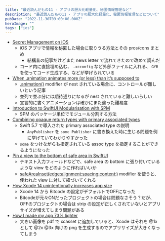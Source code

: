 ```yaml
---
title: "最近読んだもの11 - アプリの肥大化軽量化、秘匿情報管理など"
description: "最近読んだもの11 - アプリの肥大化軽量化、秘匿情報管理などについて"
pubDate: "2022-11-30T09:00:00.000Z"
heroImage: ""
tags: ["ios"]
---
```


- [Secret Management on iOS](https://nshipster.com/secrets)
	- iOS アプリで情報を秘匿した場合に取りうる方法とその pros/cons まとめ
		- 結構昔の記事だけどまた news letter で流れてきたので改めて読んだ
	- コード内に直接埋め込む、 `.xcconfig` など外部ファイルに入れる、 `GYB` を使ってコード生成する、などが挙げられている
- [When .animation animates more (or less) than it’s supposed to](https://oleb.net/2022/animation-modifier-position/)
	- [.animation()](https://developer.apple.com/documentation/swiftui/view/animation(_:value:)) modifier が nest されている場合に、コントロールが難しいという記事
	- 並列で並ぶ分には期待通りになるが nest されていると難しいらしい
	- 宣言的に書くアニメーションは確かにまた違った難易度
- [Introduction to SwiftUI Modularisation with SPM](https://holyswift.app/introduction-to-swiftui-modularisation-with-spm/)
	- SPM のパッケージ単位でモジュール分割する方法
- [Combining opaque return types with primary associated types](https://www.swiftbysundell.com/articles/opaque-return-types-primary-associated-types/)
	- Swift 5.7 で導入された primary associated type の説明
		- `AnyPublisher` を `some Publisher` に書き換えた時に生じる問題を例に挙げていてわかりやすかった
	- `some` をつけながらも指定されている assoc type を指定することができるようになった
- [Pin a view to the bottom of safe area in SwiftUI](https://nilcoalescing.com/blog/PinAViewToTheBottomOfSafeArea/)
	- テキスト入力フィールドなどで、safe area の bottom に張り付いているような view をどのように作ればいいか
	- [safeAreaInset(edge:alignment:spacing:content:)](https://developer.apple.com/documentation/swiftui/view/safeareainset(edge:alignment:spacing:content:)-6gwby) modifier を使うと、使われた view に対して紐づいてくれる
- [How Xcode 14 unintentionally increases app size](https://www.emergetools.com/blog/posts/how-xcode14-unintentionally-increases-app-size)
	- Xcode 14 から Bitcode の設定がデフォルトでOFFになった
	- Bitcodeが元々ONだったプロジェクトの場合は問題なさそう？だが、OFFのプロジェクトの場合は strip の設定が正しくされていないとアプリサイズが増えてしまう問題がある
- [How I made my app 73% lighter](https://sowenjub.me/writes/how-i-made-my-app-73-percent-ligther/)
	- 大きい画像を pdf で xcasset に追加していると、Xcode はそれを @1x として @2x @3x 向けの png を生成するのでアプリサイズが大きくなってしまう